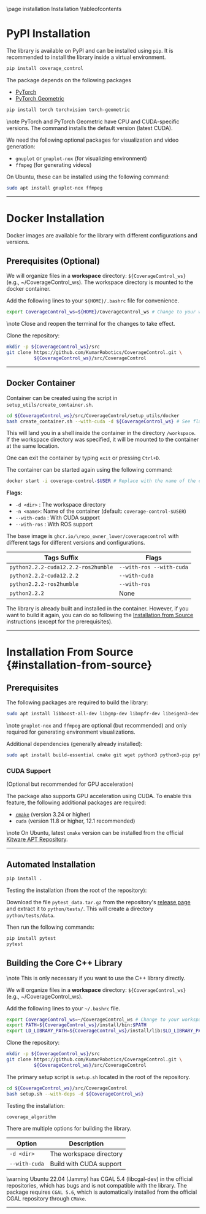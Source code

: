 \page installation Installation
\tableofcontents

# PyPI Installation
The library is available on PyPI and can be installed using `pip`.
It is recommended to install the library inside a virtual environment.
```bash
pip install coverage_control
```

The package depends on the following packages
- [PyTorch](https://pytorch.org/)
- [PyTorch Geometric](https://pytorch-geometric.readthedocs.io/en/latest/)

```bash
pip install torch torchvision torch-geometric
```

\note PyTorch and PyTorch Geometric have CPU and CUDA-specific versions. The command installs the default version (latest CUDA).

We need the following optional packages for visualization and video generation:
- `gnuplot` or `gnuplot-nox` (for visualizing environment)
- `ffmpeg` (for generating videos)

On Ubuntu, these can be installed using the following command:
```bash
sudo apt install gnuplot-nox ffmpeg
```

--------

# Docker Installation

Docker images are available for the library with different configurations and versions.

## Prerequisites (Optional)
We will organize files in a **workspace** directory: `${CoverageControl_ws}` (e.g., ~/CoverageControl\_ws).
The workspace directory is mounted to the docker container.

Add the following lines to your `${HOME}/.bashrc` file for convenience.
```bash
export CoverageControl_ws=${HOME}/CoverageControl_ws # Change to your workspace directory
```
\note Close and reopen the terminal for the changes to take effect.

Clone the repository:
```bash
mkdir -p ${CoverageControl_ws}/src
git clone https://github.com/KumarRobotics/CoverageControl.git \
          ${CoverageControl_ws}/src/CoverageControl
```

--------

## Docker Container
Container can be created using the script in `setup_utils/create_container.sh`.
```bash
cd ${CoverageControl_ws}/src/CoverageControl/setup_utils/docker
bash create_container.sh --with-cuda -d ${CoverageControl_ws} # See flags below
```

This will land you in a shell inside the container in the directory `/workspace`.
If the workspace directory was specified, it will be mounted to the container at the same location.

One can exit the container by typing `exit` or pressing `Ctrl+D`.

The container can be started again using the following command:
```bash
docker start -i coverage-control-$USER # Replace with the name of the container
```


**Flags:**
- `-d <dir>` : The workspace directory
- `-n <name>`: Name of the container (default: `coverage-control-$USER`)
- `--with-cuda` : With CUDA support
- `--with-ros` : With ROS support

The base image is `ghcr.io/\repo_owner_lower/coveragecontrol` with different tags for different versions and configurations.

|Tags Suffix | Flags|
|--- | ---|
|`python2.2.2-cuda12.2.2-ros2humble` | `--with-ros --with-cuda`|
|`python2.2.2-cuda12.2.2` | `--with-cuda`|
|`python2.2.2-ros2humble` | `--with-ros`|
|`python2.2.2` | None|

The library is already built and installed in the container.
However, if you want to build it again, you can do so following the [Installation from Source](#installation-from-source) instructions (except for the prerequisites).

--------

# Installation From Source {#installation-from-source}
## Prerequisites

The following packages are required to build the library:
```bash
sudo apt install libboost-all-dev libgmp-dev libmpfr-dev libeigen3-dev gnuplot-nox ffmpeg
```
\note `gnuplot-nox` and `ffmpeg` are optional (but recommended) and only required for generating environment visualizations.

Additional dependencies (generally already installed):
```bash
sudo apt install build-essential cmake git wget python3 python3-pip python3-venv python3-dev
```

### CUDA Support
(Optional but recommended for GPU acceleration)

The package also supports GPU acceleration using CUDA. To enable this feature, the following additional packages are required:
- [`cmake`](https://cmake.org/download/) (version 3.24 or higher)
- `cuda` (version 11.8 or higher, 12.1 recommended)

\note On Ubuntu, latest `cmake` version can be installed from the official [Kitware APT Repository](https://apt.kitware.com/).

--------

## Automated Installation

```bash
pip install .
```

Testing the installation (from the root of the repository):

Download the file `pytest_data.tar.gz` from the repository's [release page](https://github.com/KumarRobotics/CoverageControl/releases) and extract it to `python/tests/`.
This will create a directory `python/tests/data`.

Then run the following commands:
```bash
pip install pytest
pytest
```


## Building the Core C++ Library


\note This is only necessary if you want to use the C++ library directly.

We will organize files in a **workspace** directory: `${CoverageControl_ws}` (e.g., ~/CoverageControl\_ws).

Add the following lines to your `~/.bashrc` file.
```bash
export CoverageControl_ws=~/CoverageControl_ws # Change to your workspace directory
export PATH=${CoverageControl_ws}/install/bin:$PATH
export LD_LIBRARY_PATH=${CoverageControl_ws}/install/lib:$LD_LIBRARY_PATH
```

Clone the repository:
```bash
mkdir -p ${CoverageControl_ws}/src
git clone https://github.com/KumarRobotics/CoverageControl.git \
          ${CoverageControl_ws}/src/CoverageControl
```

The primary setup script is `setup.sh` located in the root of the repository.
```bash
cd ${CoverageControl_ws}/src/CoverageControl
bash setup.sh --with-deps -d ${CoverageControl_ws}
```

Testing the installation:
```bash
coverage_algorithm
```

There are multiple options for building the library.

Option | Description
--- | ---
`-d <dir>` | The workspace directory
`--with-cuda` | Build with CUDA support


\warning Ubuntu 22.04 (Jammy) has CGAL 5.4 (libcgal-dev) in the official repositories, which has bugs and is not compatible with the library. The package requires `CGAL 5.6`, which is automatically installed from the official CGAL repository through `CMake`.

--------

